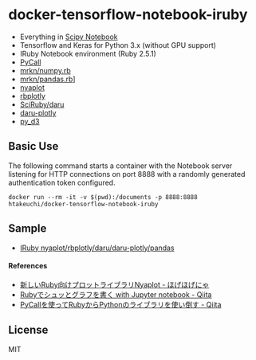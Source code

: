 # docker-tensorflow-notebook-iruby

* Everything in [Scipy Notebook](https://github.com/jupyter/docker-stacks/tree/master/scipy-notebook)
* Tensorflow and Keras for Python 3.x (without GPU support)
* IRuby Notebook environment (Ruby 2.5.1)
* [PyCall](https://github.com/mrkn/pycall.rb)
* [mrkn/numpy.rb](https://github.com/mrkn/numpy.rb)
* [mrkn/pandas.rb](https://github.com/mrkn/pandas.rb/)]
* [nyaplot](https://github.com/domitry/nyaplot)
* [rbplotly](https://rubygems.org/gems/rbplotly/versions/0.1.2)
* [SciRuby/daru](https://github.com/SciRuby/daru)
* [daru-plotly](https://github.com/genya0407/daru-plotly)
* [py_d3](https://github.com/ResidentMario/py_d3)

## Basic Use

The following command starts a container with the Notebook server listening for HTTP connections on port 8888 with a randomly generated authentication token configured.

```
docker run --rm -it -v $(pwd):/documents -p 8888:8888 htakeuchi/docker-tensorflow-notebook-iruby
```

## Sample

* [IRuby nyaplot/rbplotly/daru/daru-plotly/pandas](http://nbviewer.jupyter.org/gist/htakeuchi/8b1ce2b37919352b8b94ceca13b35729/IRuby-sample.ipynb)

#### References

* [新しいRuby向けプロットライブラリNyaplot - ほげほげにゃ](http://domitry.hatenablog.jp/entry/2014/08/23/215630)
* [Rubyでシュッとグラフを書く with Jupyter notebook - Qiita](https://qiita.com/genya0407/items/b01f101d2f2725f77374)
* [PyCallを使ってRubyからPythonのライブラリを使い倒す - Qiita](https://qiita.com/mix_dvd/items/d49ed4ff6553f3ace5a7)

## License
MIT

